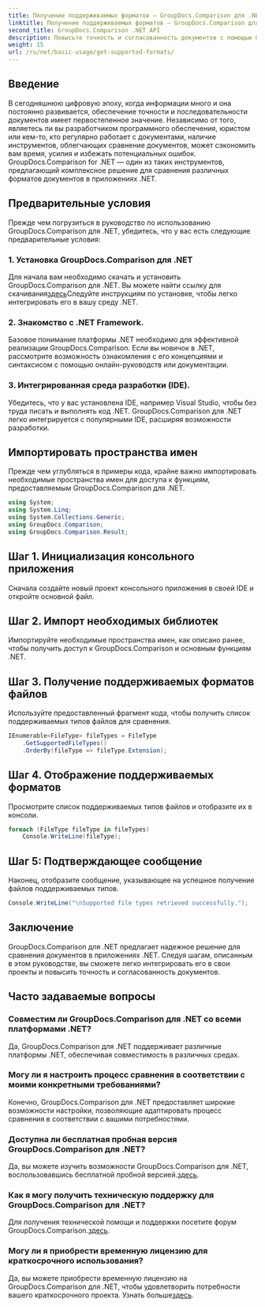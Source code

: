 ```yaml
---
title: Получение поддерживаемых форматов — GroupDocs.Comparison для .NET
linktitle: Получение поддерживаемых форматов — GroupDocs.Comparison для .NET
second_title: GroupDocs.Comparison .NET API
description: Повысьте точность и согласованность документов с помощью GroupDocs.Comparison для .NET. Легко интегрируйте этот мощный инструмент в свои приложения .NET.
weight: 15
url: /ru/net/basic-usage/get-supported-formats/
---
```

## Введение
В сегодняшнюю цифровую эпоху, когда информации много и она постоянно развивается, обеспечение точности и последовательности документов имеет первостепенное значение. Независимо от того, являетесь ли вы разработчиком программного обеспечения, юристом или кем-то, кто регулярно работает с документами, наличие инструментов, облегчающих сравнение документов, может сэкономить вам время, усилия и избежать потенциальных ошибок. GroupDocs.Comparison for .NET — один из таких инструментов, предлагающий комплексное решение для сравнения различных форматов документов в приложениях .NET.
## Предварительные условия
Прежде чем погрузиться в руководство по использованию GroupDocs.Comparison для .NET, убедитесь, что у вас есть следующие предварительные условия:
### 1. Установка GroupDocs.Comparison для .NET
 Для начала вам необходимо скачать и установить GroupDocs.Comparison для .NET. Вы можете найти ссылку для скачивания[здесь](https://releases.groupdocs.com/comparison/net/)Следуйте инструкциям по установке, чтобы легко интегрировать его в вашу среду .NET.
### 2. Знакомство с .NET Framework.
Базовое понимание платформы .NET необходимо для эффективной реализации GroupDocs.Comparison. Если вы новичок в .NET, рассмотрите возможность ознакомления с его концепциями и синтаксисом с помощью онлайн-руководств или документации.
### 3. Интегрированная среда разработки (IDE).
Убедитесь, что у вас установлена IDE, например Visual Studio, чтобы без труда писать и выполнять код .NET. GroupDocs.Comparison для .NET легко интегрируется с популярными IDE, расширяя возможности разработки.

## Импортировать пространства имен
Прежде чем углубляться в примеры кода, крайне важно импортировать необходимые пространства имен для доступа к функциям, предоставляемым GroupDocs.Comparison для .NET.
```csharp
using System;
using System.Linq;
using System.Collections.Generic;
using GroupDocs.Comparison;
using GroupDocs.Comparison.Result;
```

## Шаг 1. Инициализация консольного приложения
Сначала создайте новый проект консольного приложения в своей IDE и откройте основной файл.
## Шаг 2. Импорт необходимых библиотек
Импортируйте необходимые пространства имен, как описано ранее, чтобы получить доступ к GroupDocs.Comparison и основным функциям .NET.
## Шаг 3. Получение поддерживаемых форматов файлов
Используйте предоставленный фрагмент кода, чтобы получить список поддерживаемых типов файлов для сравнения.
```csharp
IEnumerable<FileType> fileTypes = FileType
    .GetSupportedFileTypes()
    .OrderBy(fileType => fileType.Extension);
```
## Шаг 4. Отображение поддерживаемых форматов
Просмотрите список поддерживаемых типов файлов и отобразите их в консоли.
```csharp
foreach (FileType fileType in fileTypes)
    Console.WriteLine(fileType);
```
## Шаг 5: Подтверждающее сообщение
Наконец, отобразите сообщение, указывающее на успешное получение файлов поддерживаемых типов.
```csharp
Console.WriteLine("\nSupported file types retrieved successfully.");
```

## Заключение
GroupDocs.Comparison для .NET предлагает надежное решение для сравнения документов в приложениях .NET. Следуя шагам, описанным в этом руководстве, вы сможете легко интегрировать его в свои проекты и повысить точность и согласованность документов.
## Часто задаваемые вопросы
### Совместим ли GroupDocs.Comparison для .NET со всеми платформами .NET?
Да, GroupDocs.Comparison для .NET поддерживает различные платформы .NET, обеспечивая совместимость в различных средах.
### Могу ли я настроить процесс сравнения в соответствии с моими конкретными требованиями?
Конечно, GroupDocs.Comparison для .NET предоставляет широкие возможности настройки, позволяющие адаптировать процесс сравнения в соответствии с вашими потребностями.
### Доступна ли бесплатная пробная версия GroupDocs.Comparison для .NET?
 Да, вы можете изучить возможности GroupDocs.Comparison для .NET, воспользовавшись бесплатной пробной версией.[здесь](https://releases.groupdocs.com/).
### Как я могу получить техническую поддержку для GroupDocs.Comparison для .NET?
 Для получения технической помощи и поддержки посетите форум GroupDocs.Comparison.[здесь](https://forum.groupdocs.com/c/comparison/12).
### Могу ли я приобрести временную лицензию для краткосрочного использования?
 Да, вы можете приобрести временную лицензию на GroupDocs.Comparison для .NET, чтобы удовлетворить потребности вашего краткосрочного проекта. Узнать больше[здесь](https://purchase.groupdocs.com/temporary-license/).